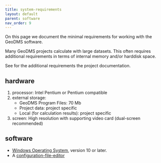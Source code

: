 ```yaml
---
title: system-requirements
layout: default
parent: software
nav_order: 9
---
```

On this page we document the minimal requirements for working with the GeoDMS software.

Many GeoDMS projects calculate with large datasets. This often requires additional requirements in terms of internal memory and/or harddisk space.

See for the additional requirements the project documentation.

## hardware

1.  processor: Intel Pentium or Pentium compatible
2.  external storage:
    -   GeoDMS Program Files: 70 Mb
    -   Project data: project specific
    -   Local (for calculation results): project specific
3.  screen: High resolution with supporting video card (dual-screen recommended)

## software

-   [Windows Operating System](https://nl.wikipedia.org/wiki/Microsoft_Windows), version 10 or later.
-   A [configuration-file-editor](configuration-file-editor)